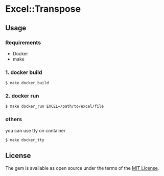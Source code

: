 # Excel::Transpose

## Usage

### Requirements

- Docker
- make

### 1. docker build

```
$ make docker_build
```

### 2. docker run

```
$ make docker_run EXCEL=/path/to/excel/file
```

### others

you can use tty on container

```
$ make docker_tty
```

## License

The gem is available as open source under the terms of the [MIT License](https://opensource.org/licenses/MIT).
